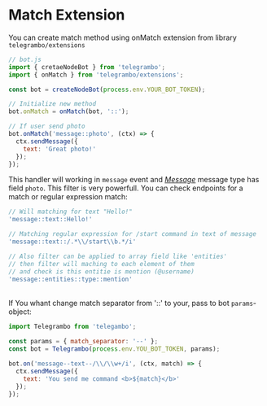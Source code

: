 # Match Extension

You can create match method using onMatch extension from library `telegrambo/extensions`
```js
// bot.js
import { cretaeNodeBot } from 'telegrambo';
import { onMatch } from 'telegrambo/extensions';

const bot = createNodeBot(process.env.YOUR_BOT_TOKEN);

// Initialize new method
bot.onMatch = onMatch(bot, '::');

// If user send photo
bot.onMatch('message::photo', (ctx) => {
  ctx.sendMessage({
    text: 'Great photo!'
  });
});
```

This handler will working in `message` event and [_Message_](https://core.telegram.org/bots/api#message) message type has field `photo`.
This filter is very powerfull. You can check endpoints for a match or regular expression match:

```js
// Will matching for text "Hello!"
'message::text::Hello!'

// Matching regular expression for /start command in text of message 
'message::text::/.*\\/start\\b.*/i'

// Also filter can be applied to array field like 'entities'
// then filter will maching to each element of them
// and check is this entitie is mention (@username) 
'message::entities::type::mention'
```

<br>If You whant change match separator from '::' to your, pass to bot `params`-object: 

```js
import Telegrambo from 'telegambo';

const params = { match_separator: '--' };
const bot = Telegrambo(process.env.YOU_BOT_TOKEN, params);

bot.on('message--text--/\\/\\w+/i', (ctx, match) => {
  ctx.sendMessage({
    text: 'You send me command <b>${match}</b>'
  });
});
```